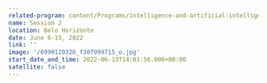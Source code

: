 ```yaml
---
related-program: content/Programs/intelligence-and-artificial-intelligence.md
name: Session 2
location: Belo Horizonte
date: June 6-15, 2022
link: ''
image: '/6990120326_f30f999715_o.jpg'
start_date_and_time: 2022-06-13T14:01:56.000+00:00
satellite: false
---
```

